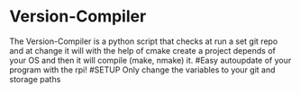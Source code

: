 # Version-Compiler
The Version-Compiler is a python script that checks at run a set git repo and at change it will
with the help of cmake create a project depends of your OS and then it will compile (make, nmake) it.
#Easy autoupdate of your program with the rpi!
#SETUP
Only change the variables to your git and storage paths
 
